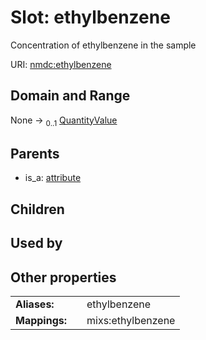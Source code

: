 
# Slot: ethylbenzene


Concentration of ethylbenzene in the sample

URI: [nmdc:ethylbenzene](https://microbiomedata/meta/ethylbenzene)


## Domain and Range

None &#8594;  <sub>0..1</sub> [QuantityValue](QuantityValue.md)

## Parents

 *  is_a: [attribute](attribute.md)

## Children


## Used by


## Other properties

|  |  |  |
| --- | --- | --- |
| **Aliases:** | | ethylbenzene |
| **Mappings:** | | mixs:ethylbenzene |

